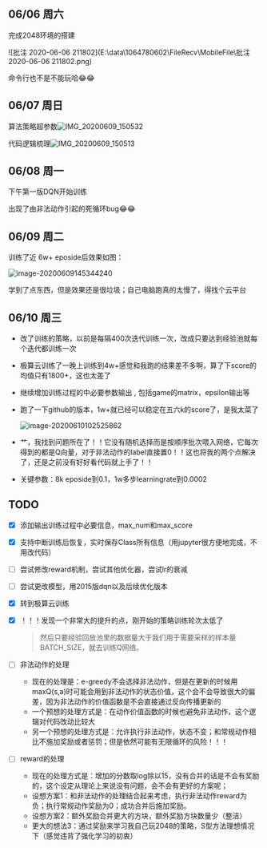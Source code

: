 ## 06/06 周六

完成2048环境的搭建

![批注 2020-06-06 211802](E:\data\1064780602\FileRecv\MobileFile\批注 2020-06-06 211802.png)

命令行也不是不能玩哈😂😂

## 06/07 周日

算法策略超参数![IMG_20200609_150532](C:\Users\qinyuheng\Desktop\IMG_20200609_150532.jpg)

代码逻辑梳理![IMG_20200609_150513](C:\Users\qinyuheng\Desktop\IMG_20200609_150513.jpg)

## 06/08 周一

下午第一版DQN开始训练

出现了由非法动作引起的死循环bug😂😂

## 06/09 周二

训练了近 6w+ eposide后效果如图：

![image-20200609145344240](C:\Users\qinyuheng\AppData\Roaming\Typora\typora-user-images\image-20200609145344240.png)

学到了点东西，但是效果还是很垃圾；自己电脑跑真的太慢了，得找个云平台

## 06/10 周三

- 改了训练的策略，以前是每隔400次迭代训练一次，改成只要达到经验池就每个迭代都训练一次

- 极算云训练了一晚上训练到4w+感觉和我跑的结果差不多啊，算了下score的均值只有1800+，这也太差了

- 继续增加训练过程的中必要参数输出 , 包括game的matrix，epsilon输出等

- 跑了一下github的版本，1w+就已经可以稳定在五六k的score了，是我太菜了

  ![image-20200610102525862](https://cdn.jsdelivr.net/gh/QYHcrossover/blog-imgbed/blogimg/20200610105129.png)

- 艹，我找到问题所在了！！它没有随机选择而是按顺序批次喂入网络，它每次得到的都是Q向量，对于非法动作的label直接置0！！这也将我的两个点解决了，还是之前没有好好看代码就上手了！！

- 关键参数：8k eposide到0.1，1w多步learningrate到0.0002

## TODO

- [x] 添加输出训练过程中必要信息，max_num和max_score

- [x] 支持中断训练后恢复，实时保存Class所有信息（用jupyter很方便地完成，不用改代码）

- [ ] 尝试修改reward机制，尝试其他优化器，尝试lr的衰减

- [ ] 尝试更改模型，用2015版dqn以及后续优化版本

- [x] 转到极算云训练

- [x] ！！！发现一个非常大的提升的点，刚开始的策略训练轮次太低了

  > 然后只要经验回放池里的数据量大于我们用于需要采样的样本量BATCH_SIZE，就去训练Q网络。

- [ ] 非法动作的处理

  - 现在的处理是：e-greedy不会选择非法动作，但是在更新的时候用maxQ(s,a)时可能会用到非法动作的状态价值，这个会不会导致很大的偏差，因为非法动作的价值函数是不会直接通过反向传播更新的
  - 一个预想的处理方式是：在动作价值函数的时候也避免非法动作，这个逻辑对代码改动比较大
  - 另一个预想的处理方式是：允许执行非法动作，状态不变；和常规动作相比不施加奖励或者惩罚；但是依然可能有无限循环的风险！！！

- [ ] reward的处理

  - 现在的处理方式是：增加的分数取log除以15，没有合并的话是不会有奖励的，这个设定从理论上来说没有问题，会不会有更好的方案呢；
  - 设想方案1：和非法动作的处理结合起来考虑，执行非法动作reward为负；执行常规动作奖励为0；成功合并后施加奖励。
  - 设想方案2：额外奖励合并更大的方块，额外奖励方块数量少（整洁）
  - 更大的想法3：通过奖励来学习我自己玩2048的策略，S型方法理想情况下（感觉违背了强化学习的初衷）